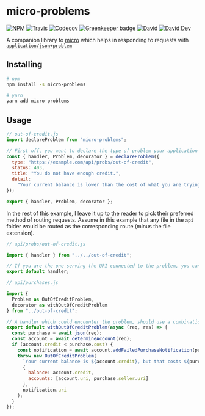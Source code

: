 # micro-problems

[![NPM](https://img.shields.io/npm/v/micro-problems.svg)](https://www.npmjs.com/package/micro-problems)
[![Travis](https://img.shields.io/travis/call-a3/micro-problems.svg)](https://travis-ci.com/call-a3/micro-problems)
[![Codecov](https://img.shields.io/codecov/c/github/call-a3/micro-problems.svg)](https://codecov.io/gh/call-a3/micro-problems)
[![Greenkeeper badge](https://badges.greenkeeper.io/call-a3/micro-problems.svg)](https://greenkeeper.io/)
[![David](https://img.shields.io/david/call-a3/micro-problems.svg)](https://david-dm.org/call-a3/micro-problems)
[![David Dev](https://img.shields.io/david/dev/call-a3/micro-problems.svg)](https://david-dm.org/call-a3/micro-problems?type=dev)

A companion library to [micro](https://www.npmjs.com/package/micro) which helps in responding to requests with [`application/json+problem`](https://tools.ietf.org/html/rfc7807)

## Installing

```bash
# npm
npm install -s micro-problems

# yarn
yarn add micro-problems
```

## Usage

```js
// out-of-credit.js
import declareProblem from "micro-problems";

// First off, you want to declare the type of problem your application could encounter.
const { handler, Problem, decorator } = declareProblem({
  type: "https://example.com/api/probs/out-of-credit",
  status: 403,
  title: "You do not have enough credit.",
  detail:
    "Your current balance is lower than the cost of what you are trying to purchase."
});

export { handler, Problem, decorator };
```

In the rest of this example, I leave it up to the reader to pick their preferred method of routing requests.
Assume in this example that any file in the `api` folder would be routed as the corresponding route (minus the file extension).

```js
// api/probs/out-of-credit.js

import { handler } from "../../out-of-credit";

// If you are the one serving the URI connected to the problem, you can use `handler` to respond to it.
export default handler;
```

```js
// api/purchases.js

import {
  Problem as OutOfCreditProblem,
  decorator as withOutOfCreditProblem
} from "../out-of-credit";

// A handler which could encounter the problem, should use a combination of the Problem and decorator
export default withOutOfCreditProblem(async (req, res) => {
  const purchase = await json(req);
  const account = await determineAccount(req);
  if (account.credit < purchase.cost) {
    const notification = await account.addFailedPurchaseNotification(purchase)
    throw new OutOfCreditProblem(
      `Your current balance is ${account.credit}, but that costs ${purchase.cose}.`,
      {
        balance: account.credit,
        accounts: [account.uri, purchase.seller.uri]
      },
      notification.uri
    );
  }
});
```
